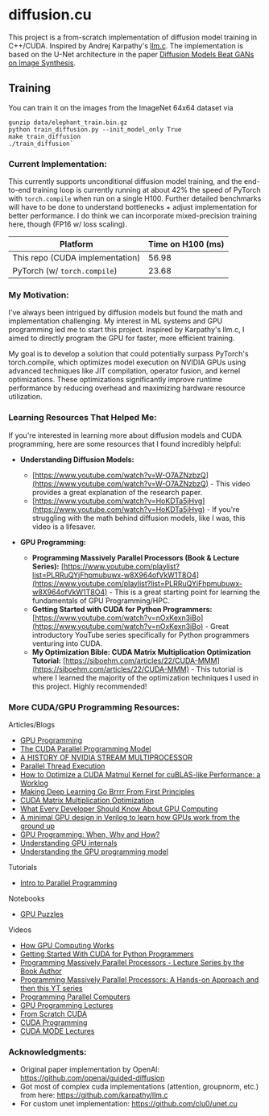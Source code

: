 # diffusion.cu

This project is a from-scratch implementation of diffusion model training in C++/CUDA. Inspired by Andrej Karpathy's [llm.c](https://github.com/karpathy/llm.c). The implementation is based on the U-Net architecture in the paper [Diffusion Models Beat GANs on Image Synthesis](https://arxiv.org/abs/2105.05233).

## Training

You can train it on the images from the ImageNet 64x64 dataset via 

```
gunzip data/elephant_train.bin.gz 
python train_diffusion.py --init_model_only True 
make train_diffusion
./train_diffusion`
```

### **Current Implementation:**

This currently supports unconditional diffusion model training, and the end-to-end training loop is currently running at about 42% the speed of PyTorch with `torch.compile` when run on a single H100. Further detailed benchmarks will have to be done to understand bottlenecks + adjust implementation for better performance. I do think we can incorporate mixed-precision training here, though (FP16 w/ loss scaling).

| Platform                             | Time on H100 (ms) |
|--------------------------------------|-------------------|
| This repo (CUDA implementation)  | 56.98            |
| PyTorch (w/ `torch.compile`)         | 23.68             |


### **My Motivation:**

I've always been intrigued by diffusion models but found the math and implementation challenging. My interest in ML systems and GPU programming led me to start this project. Inspired by Karpathy's llm.c, I aimed to directly program the GPU for faster, more efficient training.

My goal is to develop a solution that could potentially surpass PyTorch's torch.compile, which optimizes model execution on NVIDIA GPUs using advanced techniques like JIT compilation, operator fusion, and kernel optimizations. These optimizations significantly improve runtime performance by reducing overhead and maximizing hardware resource utilization.


### Learning Resources That Helped Me:

If you're interested in learning more about diffusion models and CUDA programming, here are some resources that I found incredibly helpful:

 * **Understanding Diffusion Models:**
    - [https://www.youtube.com/watch?v=W-O7AZNzbzQ](https://www.youtube.com/watch?v=W-O7AZNzbzQ) - This video provides a great explanation of the research paper.
    - [https://www.youtube.com/watch?v=HoKDTa5jHvg](https://www.youtube.com/watch?v=HoKDTa5jHvg) - If you're struggling with the math behind diffusion models, like I was, this video is a lifesaver.
    
* **GPU Programming:**
    * **Programming Massively Parallel Processors (Book & Lecture Series):** [https://www.youtube.com/playlist?list=PLRRuQYjFhpmubuwx-w8X964ofVkW1T8O4](https://www.youtube.com/playlist?list=PLRRuQYjFhpmubuwx-w8X964ofVkW1T8O4) - This is a great starting point for learning the fundamentals of GPU Programming/HPC. 
    * **Getting Started with CUDA for Python Programmers:** [https://www.youtube.com/watch?v=nOxKexn3iBo](https://www.youtube.com/watch?v=nOxKexn3iBo) - Great introductory YouTube series specifically for Python programmers venturing into CUDA.
    * **My Optimization Bible: CUDA Matrix Multiplication Optimization Tutorial:** [https://siboehm.com/articles/22/CUDA-MMM](https://siboehm.com/articles/22/CUDA-MMM) - This tutorial is where I learned the majority of the optimization techniques I used in this project. Highly recommended!

### **More CUDA/GPU Programming Resources:**

Articles/Blogs

- [GPU Programming](https://enccs.github.io/gpu-programming/)
- [The CUDA Parallel Programming Model](https://fabiensanglard.net/cuda/)
- [A HISTORY OF NVIDIA STREAM MULTIPROCESSOR](https://fabiensanglard.net/cuda/index.html)
- [Parallel Thread Execution](https://docs.nvidia.com/cuda/parallel-thread-execution/index.html)
- [How to Optimize a CUDA Matmul Kernel for cuBLAS-like Performance: a Worklog](https://siboehm.com/articles/22/CUDA-MMM)
- [Making Deep Learning Go Brrrr From First Principles](https://horace.io/brrr_intro.html)
- [CUDA Matrix Multiplication Optimization](https://leimao.github.io/article/CUDA-Matrix-Multiplication-Optimization/)
- [What Every Developer Should Know About GPU Computing](https://codeconfessions.substack.com/p/gpu-computing)
- [A minimal GPU design in Verilog to learn how GPUs work from the ground up](https://github.com/adam-maj/tiny-gpu)
- [GPU Programming: When, Why and How?](https://enccs.github.io/gpu-programming/)
- [Understanding GPU internals](https://cmeraki.github.io/gpu-part1.html)
- [Understanding the GPU programming model](https://cmeraki.github.io/gpu-part2.html)
  
Tutorials 
- [Intro to Parallel Programming](https://developer.nvidia.com/udacity-cs344-intro-parallel-programming)

Notebooks
- [GPU Puzzles](https://github.com/srush/GPU-Puzzles)
  
Videos 
- [How GPU Computing Works](https://www.youtube.com/watch?v=3l10o0DYJXg)
- [Getting Started With CUDA for Python Programmers](https://youtu.be/nOxKexn3iBo?si=nung2_X-TXsnK4YK)
- [Programming Massively Parallel Processors - Lecture Series by the Book Author](https://www.youtube.com/playlist?list=PLRRuQYjFhpmubuwx-w8X964ofVkW1T8O4)
- [Programming Massively Parallel Processors: A Hands-on Approach and then this YT series](https://m.youtube.com/playlist?list=PL6RdenZrxrw-zNX7uuGppWETdxt_JxdMj&si=ZqKCQgFef-v3JBv8)
- [Programming Parallel Computers](https://youtube.com/playlist?list=PL2RY7P3JxZN-Pz1nwvnoJ9uEHmOmv4jmi&si=-7hc_4fQfFrMc8VZ)
- [GPU Programming Lectures](https://youtube.com/playlist?list=PL3xCBlatwrsXCGW4SfEoLzKiMSUCE7S_X&si=2vIw6R0JpZjBt8pR)
- [From Scratch CUDA](https://youtube.com/playlist?list=PLxNPSjHT5qvvwoy6KXzUbLaF5A8NdJvuo&si=rvc52nc-VAPVwhNh)
- [CUDA Programming](https://www.youtube.com/watch?v=xwbD6fL5qC8)
- [CUDA MODE Lectures](https://www.youtube.com/@CUDAMODE/videos)


### **Acknowledgments:**
- Original paper implementation by OpenAI: https://github.com/openai/guided-diffusion
- Got most of complex cuda implementations (attention, groupnorm, etc.) from here: https://github.com/karpathy/llm.c
- For custom unet implementation: https://github.com/clu0/unet.cu
